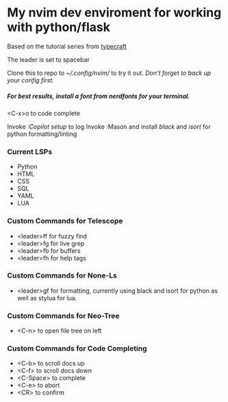 # My nvim dev enviroment for working with python/flask
Based on the tutorial series from [typecraft](https://www.youtube.com/watch?v=zHTeCSVAFNY&list=PLsz00TDipIffreIaUNk64KxTIkQaGguqn)

The leader is set to spacebar

Clone this to repo to *~/.config/nvim/* to try it out. *Don't forget to back up your config first.*

##### For best results, install a font from nerdfonts for your terminal. 

\<C-x\>o to code complete

Invoke *:Copilot setup* to log 
Invoke :Mason and install *black* and *isort* for python formatting/linting


### Current LSPs
- Python
- HTML
- CSS
- SQL
- YAML
- LUA

### Custom Commands for Telescope 
- \<leader\>ff for fuzzy find
- \<leader\>fg for live grep
- \<leader\>fb for buffers
- \<leader\>fh for help tags

### Custom Commands for None-Ls
- \<leader\>gf for formatting, currently using black and isort for python as well as stylua for lua.

### Custom Commands for Neo-Tree
- \<C-n\> to open file tree on left

### Custom Commands for Code Completing
- \<C-b\> to scroll docs up
- \<C-f\> to scroll docs down
- \<C-Space\> to complete
- \<C-e\> to abort
- \<CR\> to confirm
